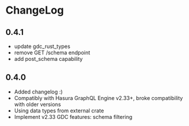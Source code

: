 # ChangeLog

## 0.4.1

- update gdc_rust_types
- remove GET /schema endpoint
- add post_schema capability

## 0.4.0

- Added changelog :)
- Compatibly with Hasura GraphQL Engine v2.33+, broke compatibility with older versions
- Using data types from external crate
- Implement v2.33 GDC features: schema filtering

